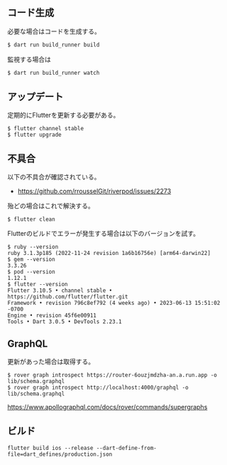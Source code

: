 ## コード生成

必要な場合はコードを生成する。

```bash
$ dart run build_runner build
```

監視する場合は

```bash
$ dart run build_runner watch
```

## アップデート

定期的にFlutterを更新する必要がある。

```
$ flutter channel stable
$ flutter upgrade
```

## 不具合

以下の不具合が確認されている。

- https://github.com/rrousselGit/riverpod/issues/2273

殆どの場合はこれで解決する。

```
$ flutter clean
```

Flutterのビルドでエラーが発生する場合は以下のバージョンを試す。

```
$ ruby --version
ruby 3.1.3p185 (2022-11-24 revision 1a6b16756e) [arm64-darwin22]
$ gem --version
3.3.26
$ pod --version
1.12.1
$ flutter --version
Flutter 3.10.5 • channel stable • https://github.com/flutter/flutter.git
Framework • revision 796c8ef792 (4 weeks ago) • 2023-06-13 15:51:02 -0700
Engine • revision 45f6e00911
Tools • Dart 3.0.5 • DevTools 2.23.1
```

## GraphQL

更新があった場合は取得する。

```
$ rover graph introspect https://router-6ouzjmdzha-an.a.run.app -o lib/schema.graphql
$ rover graph introspect http://localhost:4000/graphql -o lib/schema.graphql
```

https://www.apollographql.com/docs/rover/commands/supergraphs

## ビルド

```
flutter build ios --release --dart-define-from-file=dart_defines/production.json
```
